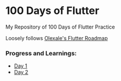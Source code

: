 # 100 Days of Flutter
My Repository of 100 Days of Flutter Practice

Loosely follows [Olexale's Flutter Roadmap](https://github.com/olexale/flutter_roadmap)

### Progress and Learnings:
- [Day 1](https://github.com/Enhancifire/100-Days-of-Flutter/blob/main/Day%20001/Progress.md)
- [Day 2](https://github.com/Enhancifire/100-Days-of-Flutter/blob/main/Day%20002/Progress.md)
